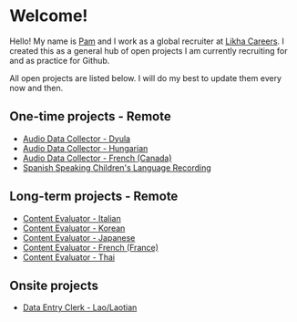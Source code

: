 # Welcome!

Hello! My name is [Pam](https://www.linkedin.com/in/pamverceles/) and I work as a  global recruiter at [Likha Careers](https://likhacareers.com/).
I created this as a general hub of open projects I am currently recruiting for and as practice for Github. 

All open projects are listed below. I will do my best to update them every now and then.

 ## One-time projects - Remote

 - [Audio Data Collector - Dyula](https://likhacareers.recruitee.com/o/dyula-speaking-audio-data-collector)
 - [Audio Data Collector - Hungarian](https://likhacareers.recruitee.com/o/hungarian-speaking-audio-data-collector)
 - [Audio Data Collector - French (Canada)](https://likhacareers.recruitee.com/o/french-canadian-audio-data-collector)
 - [Spanish Speaking Children's Language Recording](https://likhacareers.recruitee.com/o/spanish-speaking-children-language-recording)
   
## Long-term projects - Remote
 - [Content Evaluator - Italian](https://likhacareers.recruitee.com/o/italian-content-evaluator)
 - [Content Evaluator - Korean](https://likhacareers.recruitee.com/o/korean-content-evaluator)
 - [Content Evaluator - Japanese](https://likhacareers.recruitee.com/o/japanese-content-evaluator)
 - [Content Evaluator - French (France)](https://likhacareers.recruitee.com/o/french-france-content-evaluator)
 - [Content Evaluator - Thai](https://likhacareers.recruitee.com/o/thai-content-evaluator)

## Onsite projects
 - [Data Entry Clerk - Lao/Laotian](https://likhacareers.recruitee.com/o/lao-laotian-data-entry-clerk-transcriber)
